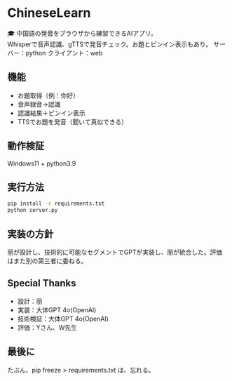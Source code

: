 # ChineseLearn

🎓 中国語の発音をブラウザから練習できるAIアプリ。  
Whisperで音声認識、gTTSで発音チェック。お題とピンイン表示もあり。
サーバー：python クライアント：web

## 機能

- お題取得（例：你好）
- 音声録音→認識
- 認識結果＋ピンイン表示
- TTSでお題を発音（聞いて真似できる）

## 動作検証
Windows11 + python3.9

## 実行方法

```bash
pip install -r requirements.txt
python server.py
```

## 実装の方針
丽が設計し、技術的に可能なセグメントでGPTが実装し、丽が統合した。評価はまた別の第三者に委ねる。

## Special Thanks

* 設計：丽
* 実装：大体GPT 4o(OpenAI)  
* 技術検証：大体GPT 4o(OpenAI)
* 評価：Yさん、W先生

## 最後に

たぶん、pip freeze > requirements.txt は、忘れる。

